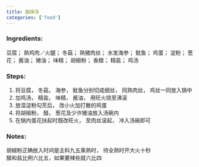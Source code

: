 ```yaml
---
title: 酸辣汤
categories: ['food']
---
```


### Ingredients:

豆腐； 熟鸡肉／火腿； 冬菇； 熟猪肉丝； 水发海参； 鱿鱼； 鸡蛋； 淀粉； 葱花； 酱油； 猪油； 味精； 胡椒粉； 香醋； 精盐； 鸡汤
   
     
### Steps:

1. 将豆腐， 冬菇， 海参， 鱿鱼分别切成细丝， 同熟肉丝， 鸡丝一同放入锅中<br/>
2. 加鸡汤， 精盐， 味精， 酱油， 用旺火烧至沸滚<br/>
3. 放湿淀粉勾芡后， 改小火加打散的鸡蛋<br/>
4. 将胡椒粉， 醋， 葱花及少许猪油放入汤碗内<br/>
5. 在锅内蛋花扶起时既改旺火， 至肉丝滚起， 冲入汤碗即可<br/>

### Notes:
胡椒粉正确放入时间是主料九五乘熟时， 待全熟时开大火十秒<br/>
醋和盐比例六比五，如果要辣些就六比四

